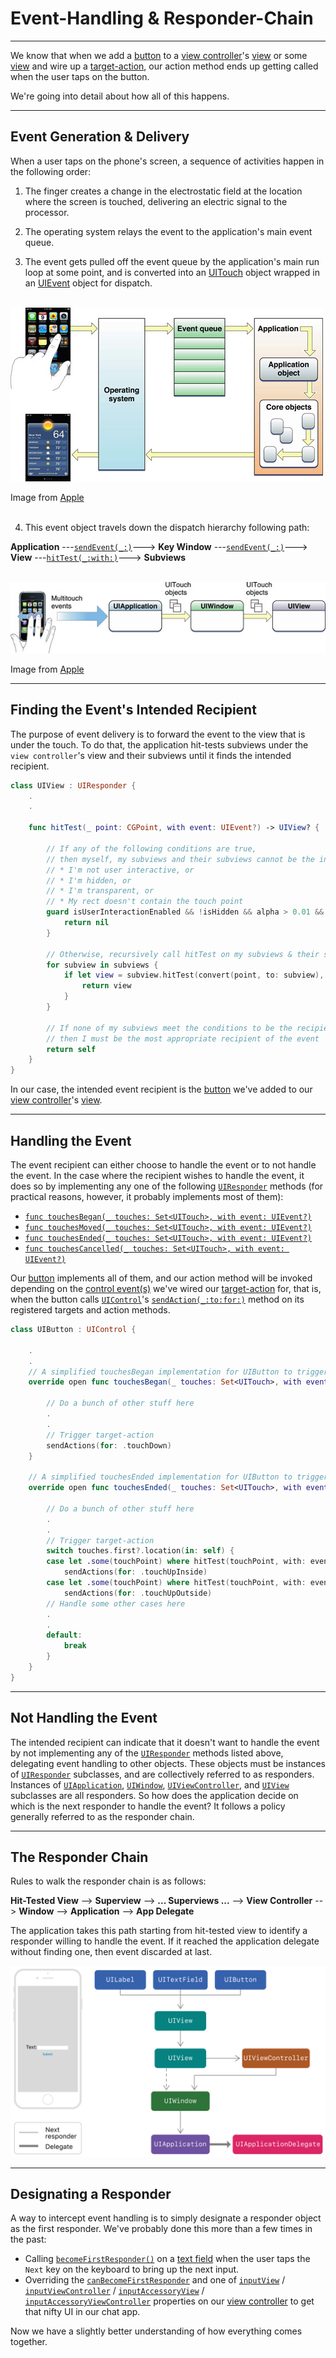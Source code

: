 # Event-Handling & Responder-Chain
---

We know that when we add a [button](https://developer.apple.com/documentation/uikit/uibutton) to a [view controller](https://developer.apple.com/documentation/uikit/uiviewcontroller)'s [view](https://developer.apple.com/documentation/uikit/uiviewcontroller/1621460-view) or some [view](https://developer.apple.com/documentation/uikit/uiview) and wire up a [target-action](https://developer.apple.com/library/archive/documentation/General/Conceptual/Devpedia-CocoaApp/TargetAction.html#//apple_ref/doc/uid/TP40009071-CH3), our action method ends up getting called when the user taps on the button. 

We're going into detail about how all of this happens.

---
## Event Generation & Delivery

When a user taps on the phone's screen, a sequence of activities happen in the following order:
1. The finger creates a change in the electrostatic field at the location where the screen is touched, delivering an electric signal to the processor.

2. The operating system relays the event to the application's main event queue.

3. The event gets pulled off the event queue by the application's main run loop at some point, and is converted into an [UITouch](https://developer.apple.com/documentation/uikit/uitouch) object wrapped in an [UIEvent](https://developer.apple.com/documentation/uikit/uievent) object for dispatch.</br></br>

![Main Event Loop](images/main-event-loop.jpg)

Image from [Apple](https://developer.apple.com/library/archive/documentation/General/Conceptual/Devpedia-CocoaApp/MainEventLoop.html#//apple_ref/doc/uid/TP40009071-CH18-SW1)</br></br>


4. This event object travels down the dispatch hierarchy following path:

__Application__ ---[`sendEvent(_:)`](https://developer.apple.com/documentation/uikit/uiapplication/1623043-sendevent)---> __Key Window__ ---[`sendEvent(_:)`](https://developer.apple.com/documentation/uikit/uiwindow/1621614-sendevent)---> __View__ ---[`hitTest(_:with:)`](https://developer.apple.com/documentation/uikit/uiview/1622469-hittest)---> __Subviews__</br></br>

![Event Delivery](images/event-delivery.jpg)

Image from [Apple](https://developer.apple.com/library/archive/documentation/General/Conceptual/Devpedia-CocoaApp/EventHandlingiPhone.html#//apple_ref/doc/uid/TP40009071-CH13-SW1)

---
## Finding the Event's Intended Recipient

The purpose of event delivery is to forward the event to the view that is under the touch. To do that, the application hit-tests subviews under the `view controller`'s view and their subviews until it finds the intended recipient.

```Swift
class UIView : UIResponder {
    .
    .
    
    func hitTest(_ point: CGPoint, with event: UIEvent?) -> UIView? {
        
        // If any of the following conditions are true,
        // then myself, my subviews and their subviews cannot be the intended recipient of the touch event:
        // * I'm not user interactive, or
        // * I'm hidden, or
        // * I'm transparent, or
        // * My rect doesn't contain the touch point
        guard isUserInteractionEnabled && !isHidden && alpha > 0.01 && self.point(inside: point, with: event) else {
            return nil
        }
        
        // Otherwise, recursively call hitTest on my subviews & their subviews to find the recipient of the touch event
        for subview in subviews {
            if let view = subview.hitTest(convert(point, to: subview), with: event) {
                return view
            }
        }
        
        // If none of my subviews meet the conditions to be the recipient of the touch event, 
        // then I must be the most appropriate recipient of the event 
        return self
    }
}
```

In our case, the intended event recipient is the [button](https://developer.apple.com/documentation/uikit/uibutton) we've added to our [view controller](https://developer.apple.com/documentation/uikit/uiviewcontroller)'s [view](https://developer.apple.com/documentation/uikit/uiviewcontroller/1621460-view).

---
## Handling the Event

The event recipient can either choose to handle the event or to not handle the event. In the case where the recipient wishes to handle the event, it does so by implementing any one of the following [`UIResponder`](https://developer.apple.com/documentation/uikit/uiresponder) methods (for practical reasons, however, it probably implements most of them):
* [`func touchesBegan(_ touches: Set<UITouch>, with event: UIEvent?)`](https://developer.apple.com/documentation/uikit/uiresponder/1621142-touchesbegan)
* [`func touchesMoved(_ touches: Set<UITouch>, with event: UIEvent?)`](https://developer.apple.com/documentation/uikit/uiresponder/1621107-touchesmoved)
* [`func touchesEnded(_ touches: Set<UITouch>, with event: UIEvent?)`](https://developer.apple.com/documentation/uikit/uiresponder/1621084-touchesended)
* [`func touchesCancelled(_ touches: Set<UITouch>, with event: UIEvent?)`](https://developer.apple.com/documentation/uikit/uiresponder/1621116-touchescancelled)

Our [button](https://developer.apple.com/documentation/uikit/uibutton) implements all of them, and our action method will be invoked depending on the [control event(s)](https://developer.apple.com/documentation/uikit/uicontrol/event) we've wired our [target-action](https://developer.apple.com/library/archive/documentation/General/Conceptual/Devpedia-CocoaApp/TargetAction.html#//apple_ref/doc/uid/TP40009071-CH3) for, that is, when the button calls [`UIControl`](https://developer.apple.com/documentation/uikit/uicontrol)'s [`sendAction(_:to:for:)`](https://developer.apple.com/documentation/uikit/uicontrol/1618237-sendaction) method on its registered targets and action methods.

```Swift
class UIButton : UIControl {

    .
    .
    // A simplified touchesBegan implementation for UIButton to trigger target-action
    override open func touchesBegan(_ touches: Set<UITouch>, with event: UIEvent?) {
    
        // Do a bunch of other stuff here
        .
        .
        // Trigger target-action
        sendActions(for: .touchDown)
    }
    
    // A simplified touchesEnded implementation for UIButton to trigger target-action
    override open func touchesEnded(_ touches: Set<UITouch>, with event: UIEvent?) {
    
        // Do a bunch of other stuff here
        .
        .
        // Trigger target-action
        switch touches.first?.location(in: self) {
        case let .some(touchPoint) where hitTest(touchPoint, with: event) != nil:
            sendActions(for: .touchUpInside)
        case let .some(touchPoint) where hitTest(touchPoint, with: event) == nil:
            sendActions(for: .touchUpOutside)
        // Handle some other cases here
        .
        .
        default:
            break
        }
    }
}
```
---
## Not Handling the Event

The intended recipient can indicate that it doesn't want to handle the event by not implementing any of the [`UIResponder`](https://developer.apple.com/documentation/uikit/uiresponder) methods listed above, delegating event handling to other objects. These objects must be instances of [`UIResponder`](https://developer.apple.com/documentation/uikit/uiresponder) subclasses, and are collectively referred to as responders. Instances of [`UIApplication`](https://developer.apple.com/documentation/uikit/uiapplication), [`UIWindow`](https://developer.apple.com/documentation/uikit/uiwindow), [`UIViewController`](https://developer.apple.com/documentation/uikit/uiviewcontroller), and [`UIView`](https://developer.apple.com/documentation/uikit/uiview) subclasses are all responders. So how does the application decide on which is the next responder to handle the event? It follows a policy generally referred to as the responder chain.

---
## The Responder Chain

Rules to walk the responder chain is as follows:

__Hit-Tested View__ --> __Superview__ --> __... Superviews ...__ --> __View Controller__ --> __Window__ --> __Application__ --> __App Delegate__

The application takes this path starting from hit-tested view to identify a responder willing to handle the event. If it reached the application delegate without finding one, then event discarded at last.

![Responder Chain](images/responder-chain.png)

---
## Designating a Responder

A way to intercept event handling is to simply designate a responder object as the first responder. We've probably done this more than a few times in the past: 
* Calling [`becomeFirstResponder()`](https://developer.apple.com/documentation/uikit/uiresponder/1621113-becomefirstresponder) on a [text field](https://developer.apple.com/documentation/uikit/uitextfield) when the user taps the `Next` key on the keyboard to bring up the next input.
* Overriding the [`canBecomeFirstResponder`](https://developer.apple.com/documentation/uikit/uiresponder/1621130-canbecomefirstresponder) and one of [`inputView`](https://developer.apple.com/documentation/uikit/uiresponder/1621092-inputview) / [`inputViewController`](https://developer.apple.com/documentation/uikit/uiresponder/1621117-inputviewcontroller) / [`inputAccessoryView`](https://developer.apple.com/documentation/uikit/uiresponder/1621119-inputaccessoryview) / [`inputAccessoryViewController`](https://developer.apple.com/documentation/uikit/uiresponder/1621124-inputaccessoryviewcontroller) properties on our [view controller](https://developer.apple.com/documentation/uikit/uiviewcontroller) to get that nifty UI in our chat app.

Now we have a slightly better understanding of how everything comes together.
